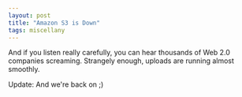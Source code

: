 ```yaml
---
layout: post
title: "Amazon S3 is Down"
tags: miscellany
---
```

And if you listen really carefully, you can hear thousands of Web 2.0 companies screaming. Strangely enough, uploads are running almost smoothly.

Update: And we're back on ;)